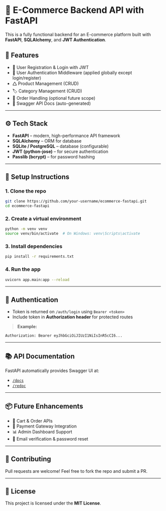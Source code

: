 # 🛒 E-Commerce Backend API with FastAPI

This is a fully functional backend for an E-commerce platform built with **FastAPI**, **SQLAlchemy**, and **JWT Authentication**.

## 🚀 Features

- 🔐 User Registration & Login with JWT
- 👤 User Authentication Middleware (applied globally except login/register)
- 🛆 Product Management (CRUD)
- 🏷 Category Management (CRUD)
- 🧾 Order Handling (optional future scope)
- 📄 Swagger API Docs (auto-generated)

---

## ⚙️ Tech Stack

- **FastAPI** – modern, high-performance API framework
- **SQLAlchemy** – ORM for database
- **SQLite / PostgreSQL** – database (configurable)
- **JWT (python-jose)** – for secure authentication
- **Passlib (bcrypt)** – for password hashing

---

## 🧪 Setup Instructions

### 1. Clone the repo
```bash
git clone https://github.com/your-username/ecommerce-fastapi.git
cd ecommerce-fastapi
```

### 2. Create a virtual environment
```bash
python -m venv venv
source venv/bin/activate  # On Windows: venv\Scripts\activate
```

### 3. Install dependencies
```bash
pip install -r requirements.txt
```

### 4. Run the app
```bash
uvicorn app.main:app --reload
```

---

## 🔑 Authentication

- Token is returned on `/auth/login` using `Bearer <token>`
- Include token in **Authorization header** for protected routes

> **Example:**
```http
Authorization: Bearer eyJhbGciOiJIUzI1NiIsInR5cCI6...
```

---

## 📚 API Documentation

FastAPI automatically provides Swagger UI at:

- [`/docs`](http://localhost:8000/docs)
- [`/redoc`](http://localhost:8000/redoc)

---

## 📦 Future Enhancements

- 🛒 Cart & Order APIs
- 🧾 Payment Gateway Integration
- 📊 Admin Dashboard Support
- 📧 Email verification & password reset

---

## 🤝 Contributing

Pull requests are welcome! Feel free to fork the repo and submit a PR.

---

## 📜 License

This project is licensed under the **MIT License**.

